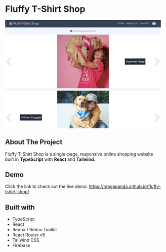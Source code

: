 # Fluffy T-Shirt Shop

[![website image](https://raw.githubusercontent.com/MegaPanda/fluffy-tshirt-shop/master/public/fluffy_shop.jpg)](https://megapanda.github.io/fluffy-tshirt-shop/)

## About The Project
Fluffy T-Shirt Shop is a single-page, responsive online shopping website built in **TypeScript** with **React** and **Tailwind**.</p>

## Demo
Click the link to check out the live demo: https://megapanda.github.io/fluffy-tshirt-shop/


## Built with
- TypeScript
- React
- Redux / Redux Toolkit
- React Router v5
- Tailwind CSS
- Firebase

